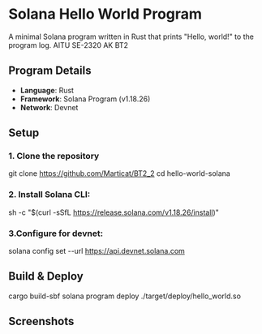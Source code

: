 # Solana Hello World Program

A minimal Solana program written in Rust that prints "Hello, world!" to the program log. AITU SE-2320 AK BT2

## Program Details
- **Language**: Rust
- **Framework**: Solana Program (v1.18.26)
- **Network**: Devnet

## Setup
### 1. Clone the repository
git clone https://github.com/Marticat/BT2_2
cd hello-world-solana

### 2. Install Solana CLI:
   sh -c "$(curl -sSfL https://release.solana.com/v1.18.26/install)"
   
###   3.Configure for devnet:
solana config set --url https://api.devnet.solana.com

## Build & Deploy
cargo build-sbf
solana program deploy ./target/deploy/hello_world.so

## Screenshots